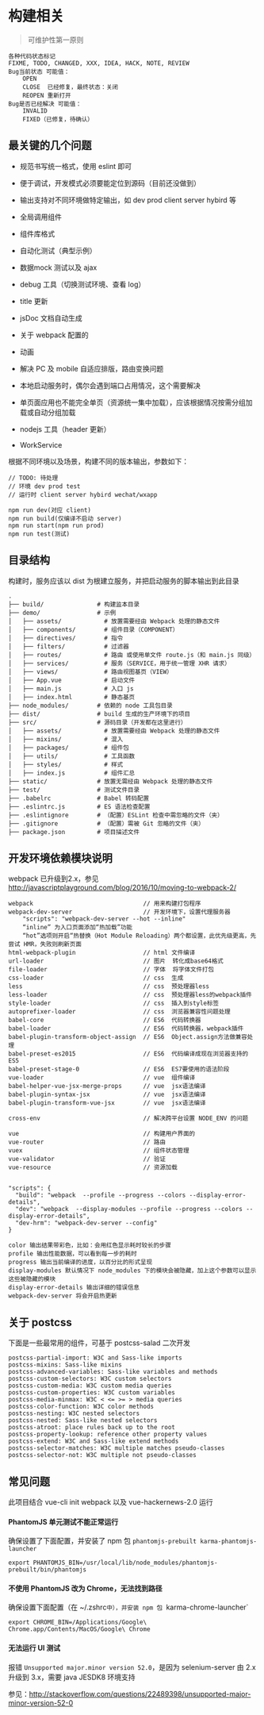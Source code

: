 
# 构建相关

> 可维护性第一原则

```
各种代码状态标记
FIXME, TODO, CHANGED, XXX, IDEA, HACK, NOTE, REVIEW
Bug当前状态 可能值：
    OPEN
    CLOSE  已经修复，最终状态：关闭
    REOPEN 重新打开
Bug是否已经解决 可能值：
    INVALID
    FIXED（已修复，待确认）
```

## 最关键的几个问题

- 规范书写统一格式，使用 eslint 即可
- 便于调试，开发模式必须要能定位到源码（目前还没做到）
- 输出支持对不同环境做特定输出，如 dev prod client server hybird 等
- 全局调用组件
- 组件库格式
- 自动化测试（典型示例）
- 数据mock 测试以及 ajax
- debug 工具（切换测试环境、查看 log）
- title 更新
- jsDoc 文档自动生成

- 关于 webpack 配置的
- 动画
- 解决 PC 及 mobile 自适应排版，路由变换问题
- 本地启动服务时，偶尔会遇到端口占用情况，这个需要解决
- 单页面应用也不能完全单页（资源统一集中加载），应该根据情况按需分组加载或自动分组加载
- nodejs 工具（header 更新）
- WorkService

根据不同环境以及场景，构建不同的版本输出，参数如下：

```
// TODO: 待处理
// 环境 dev prod test
// 运行时 client server hybird wechat/wxapp

npm run dev(对应 client)
npm run build(仅编译不启动 server)
npm run start(npm run prod)
npm run test(测试)
```

## 目录结构

构建时，服务应该以 dist 为根建立服务，并把启动服务的脚本输出到此目录

```
.
├── build/               # 构建监本目录
├── demo/                # 示例
│   ├── assets/            # 放置需要经由 Webpack 处理的静态文件
│   ├── components/        # 组件目录（COMPONENT）
│   ├── directives/        # 指令
│   ├── filters/           # 过滤器
│   ├── routes/            # 路由 或使用单文件 route.js（和 main.js 同级）
│   ├── services/          # 服务（SERVICE，用于统一管理 XHR 请求）
│   ├── views/             # 路由视图基页（VIEW）
│   ├── App.vue            # 启动文件
│   ├── main.js            # 入口 js
│   ├── index.html         # 静态基页
├── node_modules/        # 依赖的 node 工具包目录
├── dist/                # build 生成的生产环境下的项目
├── src/                 # 源码目录（开发都在这里进行）
│   ├── assets/            # 放置需要经由 Webpack 处理的静态文件
│   ├── mixins/            # 混入
│   ├── packages/          # 组件包
│   ├── utils/             # 工具函数
│   ├── styles/            # 样式
│   ├── index.js           # 组件汇总
├── static/              # 放置无需经由 Webpack 处理的静态文件
├── test/                # 测试文件目录
├── .babelrc             # Babel 转码配置
├── .eslintrc.js         # ES 语法检查配置
├── .eslintignore        # （配置）ESLint 检查中需忽略的文件（夹）
├── .gitignore           # （配置）需被 Git 忽略的文件（夹）
├── package.json         # 项目描述文件
```


## 开发环境依赖模块说明

webpack 已升级到2.x，参见 http://javascriptplayground.com/blog/2016/10/moving-to-webpack-2/

```
webpack                               // 用来构建打包程序
webpack-dev-server                    // 开发环境下，设置代理服务器
    "scripts": "webpack-dev-server --hot --inline"
    “inline” 为入口页面添加“热加载”功能
    “hot”选项则开启“热替换（Hot Module Reloading）两个都设置，此优先级更高，先尝试 HMR，失败则刷新页面
html-webpack-plugin                   // html 文件编译
url-loader                            // 图片  转化成base64格式
file-loader                           // 字体  将字体文件打包
css-loader                            // css  生成
less                                  // css  预处理器less
less-loader                           // css  预处理器less的webpack插件
style-loader                          // css  插入到style标签
autoprefixer-loader                   // css  浏览器兼容性问题处理
babel-core                            // ES6  代码转换器
babel-loader                          // ES6  代码转换器，webpack插件
babel-plugin-transform-object-assign  // ES6  Object.assign方法做兼容处理
babel-preset-es2015                   // ES6  代码编译成现在浏览器支持的ES5
babel-preset-stage-0                  // ES6  ES7要使用的语法阶段
vue-loader                            // vue  组件编译
babel-helper-vue-jsx-merge-props      // vue  jsx语法编译
babel-plugin-syntax-jsx               // vue  jsx语法编译
babel-plugin-transform-vue-jsx        // vue  jsx语法编译

cross-env                             // 解决跨平台设置 NODE_ENV 的问题

vue                                   // 构建用户界面的
vue-router                            // 路由
vuex                                  // 组件状态管理
vue-validator                         // 验证
vue-resource                          // 资源加载


"scripts": {
  "build": "webpack  --profile --progress --colors --display-error-details",
  "dev": "webpack  --display-modules --profile --progress --colors --display-error-details",
  "dev-hrm": "webpack-dev-server --config"
}

color 输出结果带彩色，比如：会用红色显示耗时较长的步骤
profile 输出性能数据，可以看到每一步的耗时
progress 输出当前编译的进度，以百分比的形式呈现
display-modules 默认情况下 node_modules 下的模块会被隐藏，加上这个参数可以显示这些被隐藏的模块
display-error-details 输出详细的错误信息
webpack-dev-server 将会开启热更新
```

## 关于 postcss

下面是一些最常用的组件，可基于 postcss-salad 二次开发

```
postcss-partial-import: W3C and Sass-like imports
postcss-mixins: Sass-like mixins
postcss-advanced-variables: Sass-like variables and methods
postcss-custom-selectors: W3C custom selectors
postcss-custom-media: W3C custom media queries
postcss-custom-properties: W3C custom variables
postcss-media-minmax: W3C < <= >= > media queries
postcss-color-function: W3C color methods
postcss-nesting: W3C nested selectors
postcss-nested: Sass-like nested selectors
postcss-atroot: place rules back up to the root
postcss-property-lookup: reference other property values
postcss-extend: W3C and Sass-like extend methods
postcss-selector-matches: W3C multiple matches pseudo-classes
postcss-selector-not: W3C multiple not pseudo-classes
```


## 常见问题

此项目结合 vue-cli init webpack 以及 vue-hackernews-2.0 运行

#### PhantomJS 单元测试不能正常运行

确保设置了下面配置，并安装了 npm 包 `phantomjs-prebuilt karma-phantomjs-launcher`

```
export PHANTOMJS_BIN=/usr/local/lib/node_modules/phantomjs-prebuilt/bin/phantomjs
```


#### 不使用 PhantomJS 改为 Chrome，无法找到路径

确保设置下面配置（在 ~/.zshrc` 中），并安装 npm 包  `karma-chrome-launcher`

```
export CHROME_BIN=/Applications/Google\ Chrome.app/Contents/MacOS/Google\ Chrome
```


#### 无法运行 UI 测试

报错 `Unsupported major.minor version 52.0`，是因为 selenium-server 由 2.x 升级到 3.x，需要 java JESDK8 环境支持

参见：http://stackoverflow.com/questions/22489398/unsupported-major-minor-version-52-0

